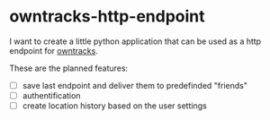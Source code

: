 # owntracks-http-endpoint
I want to create a little python application that can be used as a http endpoint for [owntracks](https://owntracks.org/).

These are the planned features:
- [ ] save last endpoint and deliver them to predefinded "friends"
- [ ] authentification
- [ ] create location history based on the user settings